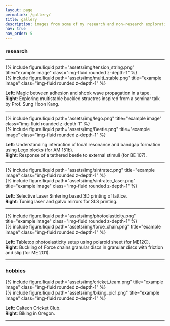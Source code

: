 ```yaml
---
layout: page
permalink: /gallery/
title: gallery
description: images from some of my research and non-research explorations
nav: true
nav_order: 5
---
```


### research

---

<div class="row justify-content-sm-center">
    <div class="col-sm mt-3 mt-md-0">
        {% include figure.liquid path="assets/img/tension_string.png" title="example image" class="img-fluid rounded z-depth-1" %}
    </div>
    <div class="col-sm mt-3 mt-md-0">
        {% include figure.liquid path="assets/img/multi_stable.png" title="example image" class="img-fluid rounded z-depth-1" %}
    </div>
</div>

**Left**: Magic between adhesion and shcok wave propagation in a tape. <br />
**Right**: Exploring multistable buckled structres inspired from a seminar talk by Prof. Sung Hoon Kang.

---

<div class="row justify-content-sm-center">
    <div class="col-sm mt-3 mt-md-0">
        {% include figure.liquid path="assets/img/lego.png" title="example image" class="img-fluid rounded z-depth-1" %}
    </div>
    <div class="col-sm mt-3 mt-md-0">
        {% include figure.liquid path="assets/img/Beetle.png" title="example image" class="img-fluid rounded z-depth-1" %}
    </div>
</div>

**Left**: Understanding interaction of local resonance and bandgap formation using Lego blocks (for AM 151b). <br />
**Right**: Response of a tethered beetle to external stimuli (for BE 107).

---

<div class="row justify-content-sm-center">
    <div class="col-sm mt-3 mt-md-0">
        {% include figure.liquid path="assets/img/sintratec.png" title="example image" class="img-fluid rounded z-depth-1" %}
    </div>
    <div class="col-sm mt-3 mt-md-0">
        {% include figure.liquid path="assets/img/sintratec_laser.png" title="example image" class="img-fluid rounded z-depth-1" %}
    </div>
</div>

**Left**: Selective Laser Sintering based 3D printing of lattice. <br />
**Right**: Tuning laser and galvo mirrors for SLS printing.

---

<div class="row justify-content-sm-center">
    <div class="col-sm mt-3 mt-md-0">
        {% include figure.liquid path="assets/img/photoelasticity.png" title="example image" class="img-fluid rounded z-depth-1" %}
    </div>
    <div class="col-sm mt-3 mt-md-0">
        {% include figure.liquid path="assets/img/force_chain.png" title="example image" class="img-fluid rounded z-depth-1" %}
    </div>
</div>

**Left**: Tabletop photoelasticity setup using polaroid sheet (for ME12C). <br />
**Right**: Buckling of Force chains granular discs in granular discs with friction and slip (for ME 201).

---

### hobbies

<div class="row justify-content-sm-center">
    <div class="col-sm mt-3 mt-md-0">
        {% include figure.liquid path="assets/img/cricket_team.png" title="example image" class="img-fluid rounded z-depth-1" %}
    </div>
    <div class="col-sm mt-3 mt-md-0">
        {% include figure.liquid path="assets/img/biking_pic1.png" title="example image" class="img-fluid rounded z-depth-1" %}
    </div>
</div>

**Left**: Caltech Cricket Club. <br />
**Right**: Biking in Oregon.

---
